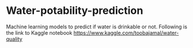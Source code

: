 # Water-potability-prediction
Machine learning models to predict if water is drinkable or not. Following is the link to Kaggle notebook
https://www.kaggle.com/toobajamal/water-quality
